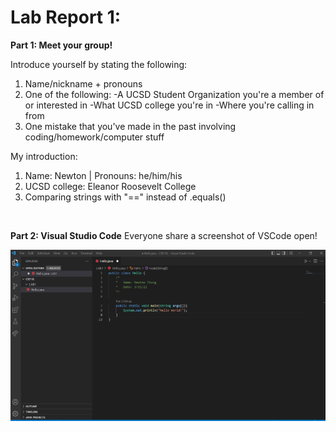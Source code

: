 # Lab Report 1:

**Part 1: Meet your group!**

Introduce yourself by stating the following:
  1. Name/nickname + pronouns
  2. One of the following:
    -A UCSD Student Organization you're a member of or interested in
    -What UCSD college you're in
    -Where you're calling in from
  3. One mistake that you've made in the past involving coding/homework/computer stuff

My introduction:
1. Name: Newton  |  Pronouns: he/him/his
2. UCSD college: Eleanor Roosevelt College
3. Comparing strings with "==" instead of .equals()
<br />

**Part 2: Visual Studio Code**
Everyone share a screenshot of VSCode open!

![Image](VSCode.png "VSCode Screenshot")














